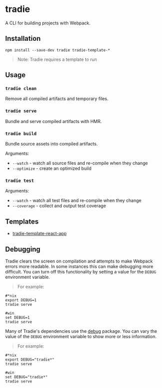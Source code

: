 # tradie

A CLI for building projects with Webpack.

## Installation

    npm install --save-dev tradie tradie-template-*
    
  > Note: Tradie requires a template to run
    
## Usage

### `tradie clean`

Remove all compiled artifacts and temporary files.

### `tradie serve`

Bundle and serve compiled artifacts with HMR.

### `tradie build`

Bundle source assets into compiled artifacts.

Arguments:
- `--watch` - watch all source files and re-compile when they change
- `--optimize` - create an optimized build

### `tradie test`

Arguments:
- `--watch` - watch all test files and re-compile when they change
- `--coverage` - collect and output test coverage


## Templates

- [tradie-template-react-app](https://www.npmjs.com/package/tradie-template-react-app)

## Debugging

Tradie clears the screen on compilation and attempts to make Webpack errors more readable. In some instances this can 
make debugging more difficult. You can turn off this functionality by setting a value for the `DEBUG` environment variable.

> For example:
```
#*nix
export DEBUG=1
tradie serve

#win
set DEBUG=1
tradie serve
```

Many of Tradie's dependencies use the [debug](https://www.npmjs.com/package/debug) package. You can vary the value of 
the `DEBUG` environment variable to show 
more or less information. 

> For example:
```
#*nix
export DEBUG="tradie*"
tradie serve

#win
set DEBUG="tradie*"
tradie serve
```
